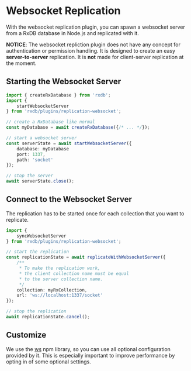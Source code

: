# Websocket Replication

With the websocket replication plugin, you can spawn a websocket server from a RxDB database in Node.js and replicated with it.


**NOTICE**: The websocket repliction plugin does not have any concept for authentication or permission handling. It is designed to create an easy **server-to-server** replication. It is **not** made for client-server replication at the moment.


## Starting the Websocket Server

```ts
import { createRxDatabase } from 'rxdb';
import {
    startWebsocketServer
} from 'rxdb/plugins/replication-websocket';

// create a RxDatabase like normal
const myDatabase = await createRxDatabase({/* ... */});

// start a websocket server
const serverState = await startWebsocketServer({
    database: myDatabase
    port: 1337,
    path: 'socket'
});

// stop the server
await serverState.close();
```

## Connect to the Websocket Server

The replication has to be started once for each collection that you want to replicate.

```ts
import {
    syncWebsocketServer
} from 'rxdb/plugins/replication-websocket';

// start the replication
const replicationState = await replicateWithWebsocketServer({
    /**
     * To make the replication work,
     * the client collection name must be equal
     * to the server collection name.
     */
    collection: myRxCollection,
    url: 'ws://localhost:1337/socket'
});

// stop the replication
await replicationState.cancel();
```


## Customize

We use the [ws](https://www.npmjs.com/package/ws) npm library, so you can use all optional configuration provided by it.
This is especially important to improve performance by opting in of some optional settings.
